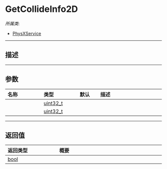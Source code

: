 # GetCollideInfo2D

*所属类*:
* [PhysXService](/Api/Classes/Bind/PhysXService.md)
------------------------------------------------------------------------------------------
## 描述



------------------------------------------------------------------------------------------
## 参数

|<div style="width:100px">名称</div>|<div style="width:100px">类型</div>|<div style="width:50px">默认</div>|<div style="width:350px">描述</div>|
|:---|:---|:---|:---|
||[uint32_t](/Api/Enums/uint32_t.md)|||
||[uint32_t](/Api/Enums/uint32_t.md)|||

------------------------------------------------------------------------------------------
## 返回值

|<div style="width:150px">返回类型</div>|<div style="width:520px">概要</div>|
|:---|:---|
|[bool](/Api/DataType/Bool.md)||
